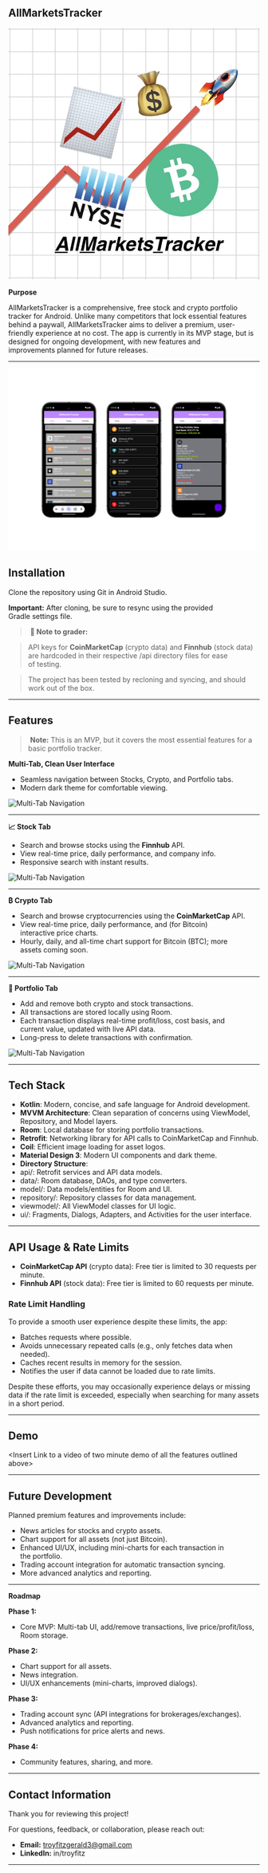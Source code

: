 ## **AllMarketsTracker**

![all_markets_zoomed.jpg](assets/all_markets_zoomed.jpg)

**Purpose**

AllMarketsTracker is a comprehensive, free stock and crypto portfolio tracker for Android. Unlike many competitors that lock essential features behind a paywall, AllMarketsTracker aims to deliver a premium, user-friendly experience at no cost. The app is currently in its MVP stage, but is designed for ongoing development, with new features and improvements planned for future releases.

---

![all_tabs.png](assets/all_tabs_bigger.png)

## **Installation**

Clone the repository using Git in Android Studio.

**Important:** After cloning, be sure to resync using the provided Gradle settings file.

> **📝 Note to grader:**

> API keys for **CoinMarketCap** (crypto data) and **Finnhub** (stock data) are hardcoded in their respective /api directory files for ease of testing.

> The project has been tested by recloning and syncing, and should work out of the box.

---

## **Features**

> **Note:** This is an MVP, but it covers the most essential features for a basic portfolio tracker.

**Multi-Tab, Clean User Interface**

- Seamless navigation between Stocks, Crypto, and Portfolio tabs.
- Modern dark theme for comfortable viewing.

![Multi-Tab Navigation](assets/feat_1.gif)

---

**📈 Stock Tab**

- Search and browse stocks using the **Finnhub** API.
- View real-time price, daily performance, and company info.
- Responsive search with instant results.

![Multi-Tab Navigation](assets/feat_2.gif)

---

**₿ Crypto Tab**

- Search and browse cryptocurrencies using the **CoinMarketCap** API.
- View real-time price, daily performance, and (for Bitcoin) interactive price charts.
- Hourly, daily, and all-time chart support for Bitcoin (BTC); more assets coming soon.

![Multi-Tab Navigation](assets/feat_3.gif)

---

**💼 Portfolio Tab**

- Add and remove both crypto and stock transactions.
- All transactions are stored locally using Room.
- Each transaction displays real-time profit/loss, cost basis, and current value, updated with live API data.
- Long-press to delete transactions with confirmation.

![Multi-Tab Navigation](assets/feat_4.gif)

---

## **Tech Stack**

- **Kotlin**: Modern, concise, and safe language for Android development.
- **MVVM Architecture**: Clean separation of concerns using ViewModel, Repository, and Model layers.
- **Room**: Local database for storing portfolio transactions.
- **Retrofit**: Networking library for API calls to CoinMarketCap and Finnhub.
- **Coil**: Efficient image loading for asset logos.
- **Material Design 3**: Modern UI components and dark theme.
- **Directory Structure**:
- api/: Retrofit services and API data models.
- data/: Room database, DAOs, and type converters.
- model/: Data models/entities for Room and UI.
- repository/: Repository classes for data management.
- viewmodel/: All ViewModel classes for UI logic.
- ui/: Fragments, Dialogs, Adapters, and Activities for the user interface.

---

## API Usage & Rate Limits

- **CoinMarketCap API** (crypto data):
Free tier is limited to 30 requests per minute.
- **Finnhub API** (stock data):
Free tier is limited to 60 requests per minute.

### **Rate Limit Handling**

To provide a smooth user experience despite these limits, the app:

- Batches requests where possible.
- Avoids unnecessary repeated calls (e.g., only fetches data when needed).
- Caches recent results in memory for the session.
- Notifies the user if data cannot be loaded due to rate limits.

Despite these efforts, you may occasionally experience delays or missing data if the rate limit is exceeded, especially when searching for many assets in a short period.

---

## **Demo**

<Insert Link to a video of two minute demo of all the features outlined above>

---

## **Future Development**

Planned premium features and improvements include:

- News articles for stocks and crypto assets.
- Chart support for all assets (not just Bitcoin).
- Enhanced UI/UX, including mini-charts for each transaction in the portfolio.
- Trading account integration for automatic transaction syncing.
- More advanced analytics and reporting.

---

**Roadmap**

**Phase 1:**

- Core MVP: Multi-tab UI, add/remove transactions, live price/profit/loss, Room storage.

**Phase 2:**

- Chart support for all assets.
- News integration.
- UI/UX enhancements (mini-charts, improved dialogs).

**Phase 3:**

- Trading account sync (API integrations for brokerages/exchanges).
- Advanced analytics and reporting.
- Push notifications for price alerts and news.

**Phase 4:**

- Community features, sharing, and more.

---

## **Contact Information**

Thank you for reviewing this project!

For questions, feedback, or collaboration, please reach out:

- **Email:** troyfitzgerald3@gmail.com
- **LinkedIn:** in/troyfitz

---